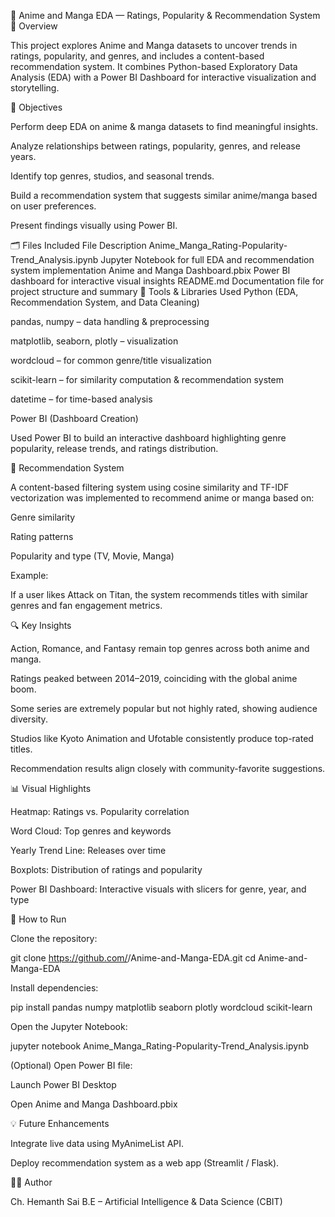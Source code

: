 🎌 Anime and Manga EDA — Ratings, Popularity & Recommendation System
📘 Overview

This project explores Anime and Manga datasets to uncover trends in ratings, popularity, and genres, and includes a content-based recommendation system.
It combines Python-based Exploratory Data Analysis (EDA) with a Power BI Dashboard for interactive visualization and storytelling.

🧠 Objectives

Perform deep EDA on anime & manga datasets to find meaningful insights.

Analyze relationships between ratings, popularity, genres, and release years.

Identify top genres, studios, and seasonal trends.

Build a recommendation system that suggests similar anime/manga based on user preferences.

Present findings visually using Power BI.

🗂️ Files Included
File	Description
Anime_Manga_Rating-Popularity-Trend_Analysis.ipynb	Jupyter Notebook for full EDA and recommendation system implementation
Anime and Manga Dashboard.pbix	Power BI dashboard for interactive visual insights
README.md	Documentation file for project structure and summary
🧰 Tools & Libraries Used
Python (EDA, Recommendation System, and Data Cleaning)

pandas, numpy – data handling & preprocessing

matplotlib, seaborn, plotly – visualization

wordcloud – for common genre/title visualization

scikit-learn – for similarity computation & recommendation system

datetime – for time-based analysis

Power BI (Dashboard Creation)

Used Power BI to build an interactive dashboard highlighting genre popularity, release trends, and ratings distribution.

🤖 Recommendation System

A content-based filtering system using cosine similarity and TF-IDF vectorization was implemented to recommend anime or manga based on:

Genre similarity

Rating patterns

Popularity and type (TV, Movie, Manga)

Example:

If a user likes Attack on Titan, the system recommends titles with similar genres and fan engagement metrics.

🔍 Key Insights

Action, Romance, and Fantasy remain top genres across both anime and manga.

Ratings peaked between 2014–2019, coinciding with the global anime boom.

Some series are extremely popular but not highly rated, showing audience diversity.

Studios like Kyoto Animation and Ufotable consistently produce top-rated titles.

Recommendation results align closely with community-favorite suggestions.

📊 Visual Highlights

Heatmap: Ratings vs. Popularity correlation

Word Cloud: Top genres and keywords

Yearly Trend Line: Releases over time

Boxplots: Distribution of ratings and popularity

Power BI Dashboard: Interactive visuals with slicers for genre, year, and type

🚀 How to Run

Clone the repository:

git clone https://github.com/<your-username>/Anime-and-Manga-EDA.git
cd Anime-and-Manga-EDA


Install dependencies:

pip install pandas numpy matplotlib seaborn plotly wordcloud scikit-learn


Open the Jupyter Notebook:

jupyter notebook Anime_Manga_Rating-Popularity-Trend_Analysis.ipynb


(Optional) Open Power BI file:

Launch Power BI Desktop

Open Anime and Manga Dashboard.pbix

💡 Future Enhancements


Integrate live data using MyAnimeList API.

Deploy recommendation system as a web app (Streamlit / Flask).

🧑‍💻 Author

Ch. Hemanth Sai
B.E – Artificial Intelligence & Data Science (CBIT)
